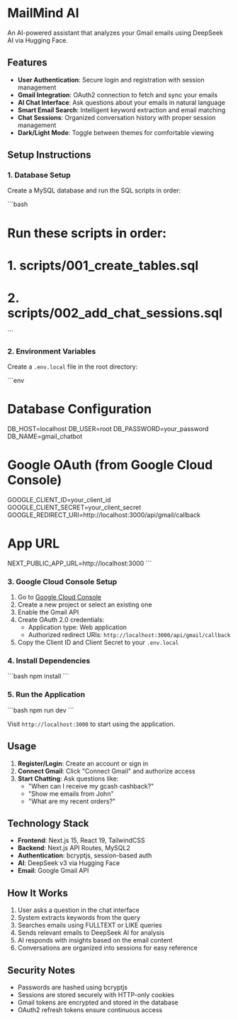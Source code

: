 # MailMind AI

An AI-powered assistant that analyzes your Gmail emails using DeepSeek AI via Hugging Face.

## Features

- **User Authentication**: Secure login and registration with session management
- **Gmail Integration**: OAuth2 connection to fetch and sync your emails
- **AI Chat Interface**: Ask questions about your emails in natural language
- **Smart Email Search**: Intelligent keyword extraction and email matching
- **Chat Sessions**: Organized conversation history with proper session management
- **Dark/Light Mode**: Toggle between themes for comfortable viewing

## Setup Instructions

### 1. Database Setup

Create a MySQL database and run the SQL scripts in order:

\`\`\`bash
# Run these scripts in order:
# 1. scripts/001_create_tables.sql
# 2. scripts/002_add_chat_sessions.sql
\`\`\`

### 2. Environment Variables

Create a `.env.local` file in the root directory:

\`\`\`env
# Database Configuration
DB_HOST=localhost
DB_USER=root
DB_PASSWORD=your_password
DB_NAME=gmail_chatbot

# Google OAuth (from Google Cloud Console)
GOOGLE_CLIENT_ID=your_client_id
GOOGLE_CLIENT_SECRET=your_client_secret
GOOGLE_REDIRECT_URI=http://localhost:3000/api/gmail/callback

# App URL
NEXT_PUBLIC_APP_URL=http://localhost:3000
\`\`\`

### 3. Google Cloud Console Setup

1. Go to [Google Cloud Console](https://console.cloud.google.com/)
2. Create a new project or select an existing one
3. Enable the Gmail API
4. Create OAuth 2.0 credentials:
   - Application type: Web application
   - Authorized redirect URIs: `http://localhost:3000/api/gmail/callback`
5. Copy the Client ID and Client Secret to your `.env.local`

### 4. Install Dependencies

\`\`\`bash
npm install
\`\`\`

### 5. Run the Application

\`\`\`bash
npm run dev
\`\`\`

Visit `http://localhost:3000` to start using the application.

## Usage

1. **Register/Login**: Create an account or sign in
2. **Connect Gmail**: Click "Connect Gmail" and authorize access
3. **Start Chatting**: Ask questions like:
   - "When can I receive my gcash cashback?"
   - "Show me emails from John"
   - "What are my recent orders?"

## Technology Stack

- **Frontend**: Next.js 15, React 19, TailwindCSS
- **Backend**: Next.js API Routes, MySQL2
- **Authentication**: bcryptjs, session-based auth
- **AI**: DeepSeek v3 via Hugging Face
- **Email**: Google Gmail API

## How It Works

1. User asks a question in the chat interface
2. System extracts keywords from the query
3. Searches emails using FULLTEXT or LIKE queries
4. Sends relevant emails to DeepSeek AI for analysis
5. AI responds with insights based on the email content
6. Conversations are organized into sessions for easy reference

## Security Notes

- Passwords are hashed using bcryptjs
- Sessions are stored securely with HTTP-only cookies
- Gmail tokens are encrypted and stored in the database
- OAuth2 refresh tokens ensure continuous access
